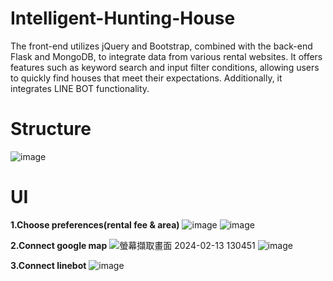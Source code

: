 # Intelligent-Hunting-House
The front-end utilizes jQuery and Bootstrap, combined with the back-end Flask and MongoDB, to integrate data from various rental websites. It offers features such as keyword search and input filter conditions, allowing users to quickly find houses that meet their expectations. Additionally, it integrates LINE BOT functionality.
# Structure
![image](https://github.com/hsien1005/Intelligent-Hunting-House/assets/90340498/8961db15-2915-42e6-aea1-2f5a52cfb1dd)
# UI
**1.Choose preferences(rental fee & area)**
![image](https://github.com/hsien1005/Intelligent-Hunting-House/assets/90340498/fdb104ba-3357-4174-ad35-5d9c1f74bf8c)
![image](https://github.com/hsien1005/Intelligent-Hunting-House/assets/90340498/5ad364e6-b133-4794-8dd4-51f7cf370d61)

**2.Connect google map**
![螢幕擷取畫面 2024-02-13 130451](https://github.com/hsien1005/Intelligent-Hunting-House/assets/90340498/3dc30fac-9b21-4506-8d98-509e31616cf8)
![image](https://github.com/hsien1005/Intelligent-Hunting-House/assets/90340498/f67dfacf-d629-47e8-a223-020d13c35c4e)

**3.Connect linebot**
![image](https://github.com/hsien1005/Intelligent-Hunting-House/assets/90340498/d1d4ab15-c532-4f6c-8fec-10eaae07472c)
